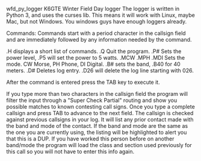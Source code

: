 wfd_py_logger
K6GTE Winter Field Day logger
The logger is written in Python 3, and uses the curses lib. This means it will work with Linux, maybe Mac, but not Windows. You windows guys have enough loggers already.

Commands:
Commands start with a period character in the callsign field and are immediately followed by any information needed by the command.

.H displays a short list of commands.
.Q Quit the program.
.P# Sets the power level, .P5 will set the power to 5 watts.
.MCW .MPH .MDI Sets the mode. CW Morse, PH Phone, DI Digital.
.B# sets the band, .B40 for 40 meters.
.D# Deletes log entry. .D26 will delete the log line starting with 026.

After the command is entered press the TAB key to execute it.

If you type more than two characters in the callsign field the program will filter the input through a "Super Check Partial" routing and show you possible matches to known contesting call signs.
Once you type a complete callsign and press TAB to advance to the next field. The callsign is checked against previous callsigns in your log. It will list any prior contact made with the band and mode of the contact. If the band and mode are the same as the one you are currently using, the listing will be highlighted to alert you that this is a DUP.
If you have worked this person before on another band/mode the program will load the class and section used previously for this call so you will not have to enter this info again.
 
